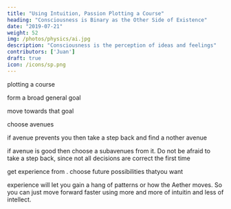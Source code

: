 ```yaml
---
title: "Using Intuition, Passion Plotting a Course"
heading: "Consciousness is Binary as the Other Side of Existence"
date: "2019-07-21"
weight: 52
img: /photos/physics/ai.jpg
description: "Consciousness is the perception of ideas and feelings"
contributors: ['Juan']
draft: true
icon: /icons/sp.png
---
```


plotting a course

form a broad general goal 

move towards that goal

choose avenues 

if avenue prevents you then take a step back and find a nother avenue

if avenue is good then choose a subavenues from it. Do not be afraid to take a step back, since not all decisions are correct the first time 

get experience from . choose future possibilities thatyou want

experience will let you gain a hang of patterns or how the Aether moves. So you can just move forward faster using more and more of intuitin and less of intellect. 